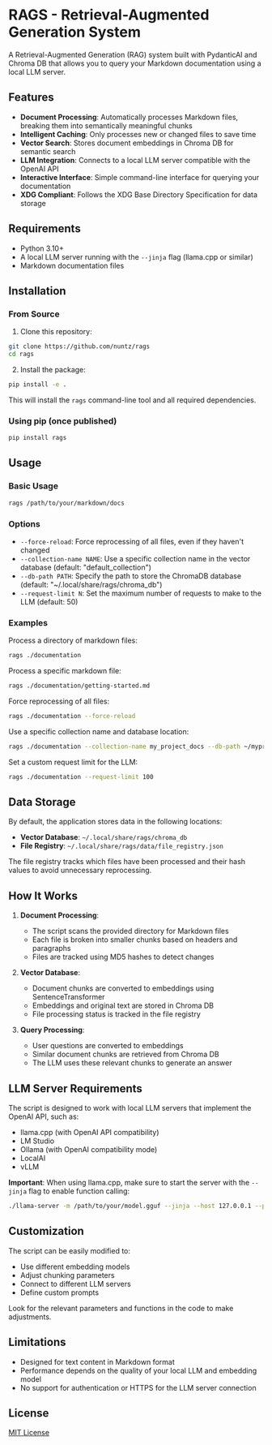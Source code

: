 # RAGS - Retrieval-Augmented Generation System

A Retrieval-Augmented Generation (RAG) system built with PydanticAI and Chroma DB that allows you to query your Markdown documentation using a local LLM server.

## Features

- **Document Processing**: Automatically processes Markdown files, breaking them into semantically meaningful chunks
- **Intelligent Caching**: Only processes new or changed files to save time
- **Vector Search**: Stores document embeddings in Chroma DB for semantic search
- **LLM Integration**: Connects to a local LLM server compatible with the OpenAI API
- **Interactive Interface**: Simple command-line interface for querying your documentation
- **XDG Compliant**: Follows the XDG Base Directory Specification for data storage

## Requirements

- Python 3.10+
- A local LLM server running with the `--jinja` flag (llama.cpp or similar)
- Markdown documentation files

## Installation

### From Source

1. Clone this repository:

```bash
git clone https://github.com/nuntz/rags
cd rags
```

2. Install the package:

```bash
pip install -e .
```

This will install the `rags` command-line tool and all required dependencies.

### Using pip (once published)

```bash
pip install rags
```

## Usage

### Basic Usage

```bash
rags /path/to/your/markdown/docs
```

### Options

- `--force-reload`: Force reprocessing of all files, even if they haven't changed
- `--collection-name NAME`: Use a specific collection name in the vector database (default: "default_collection")
- `--db-path PATH`: Specify the path to store the ChromaDB database (default: "~/.local/share/rags/chroma_db")
- `--request-limit N`: Set the maximum number of requests to make to the LLM (default: 50)

### Examples

Process a directory of markdown files:
```bash
rags ./documentation
```

Process a specific markdown file:
```bash
rags ./documentation/getting-started.md
```

Force reprocessing of all files:
```bash
rags ./documentation --force-reload
```

Use a specific collection name and database location:
```bash
rags ./documentation --collection-name my_project_docs --db-path ~/myproject/vector_db
```

Set a custom request limit for the LLM:
```bash
rags ./documentation --request-limit 100
```

## Data Storage

By default, the application stores data in the following locations:

- **Vector Database**: `~/.local/share/rags/chroma_db`
- **File Registry**: `~/.local/share/rags/data/file_registry.json`

The file registry tracks which files have been processed and their hash values to avoid unnecessary reprocessing.

## How It Works

1. **Document Processing**:
   - The script scans the provided directory for Markdown files
   - Each file is broken into smaller chunks based on headers and paragraphs
   - Files are tracked using MD5 hashes to detect changes

2. **Vector Database**:
   - Document chunks are converted to embeddings using SentenceTransformer
   - Embeddings and original text are stored in Chroma DB
   - File processing status is tracked in the file registry

3. **Query Processing**:
   - User questions are converted to embeddings
   - Similar document chunks are retrieved from Chroma DB
   - The LLM uses these relevant chunks to generate an answer

## LLM Server Requirements

The script is designed to work with local LLM servers that implement the OpenAI API, such as:

- llama.cpp (with OpenAI API compatibility)
- LM Studio
- Ollama (with OpenAI compatibility mode)
- LocalAI
- vLLM

**Important**: When using llama.cpp, make sure to start the server with the `--jinja` flag to enable function calling:

```bash
./llama-server -m /path/to/your/model.gguf --jinja --host 127.0.0.1 --port 8080
```

## Customization

The script can be easily modified to:
- Use different embedding models
- Adjust chunking parameters
- Connect to different LLM servers
- Define custom prompts

Look for the relevant parameters and functions in the code to make adjustments.

## Limitations

- Designed for text content in Markdown format
- Performance depends on the quality of your local LLM and embedding model
- No support for authentication or HTTPS for the LLM server connection

## License

[MIT License](LICENSE)
